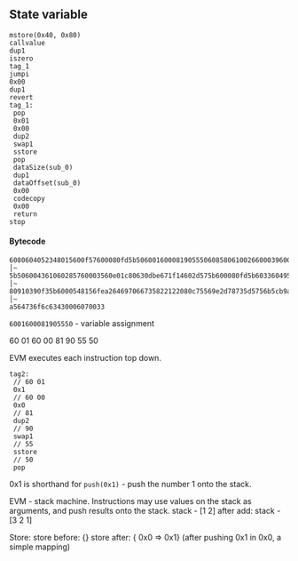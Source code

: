 ## State variable

```
mstore(0x40, 0x80)
callvalue
dup1
iszero
tag_1
jumpi
0x00
dup1
revert
tag_1:
 pop
 0x01
 0x00
 dup2
 swap1
 sstore
 pop
 dataSize(sub_0)
 dup1
 dataOffset(sub_0)
 0x00
 codecopy
 0x00
 return
stop
```

#### Bytecode

```
6080604052348015600f57600080fd5b5060016000819055506085806100266000396000f3fe6080604052348015600f57600080fd│~                              │~
5b506004361060285760003560e01c80630dbe671f14602d575b600080fd5b60336049565b60405180828152602001915050604051│~                              │~
80910390f35b6000548156fea264697066735822122080c75569e2d78735d5756b5cb9adc62ac340594b65f890183145d14a1260fd│~                              │~
a564736f6c63430006070033
```

`6001600081905550` - variable assignment

60 01
60 00
81
90
55
50

EVM executes each instruction top down.

```
tag2:
 // 60 01
 0x1
 // 60 00
 0x0
 // 81
 dup2
 // 90
 swap1
 // 55
 sstore
 // 50
 pop
```
0x1 is shorthand for `push(0x1)` - push the number 1 onto the stack.

EVM - stack machine. Instructions may use values on the stack as arguments, and push results onto the stack.
stack - [1 2]
after add: stack - [3 2 1]

Store:
store before: {}
store after: { 0x0 => 0x1} (after pushing 0x1 in 0x0, a simple mapping)

